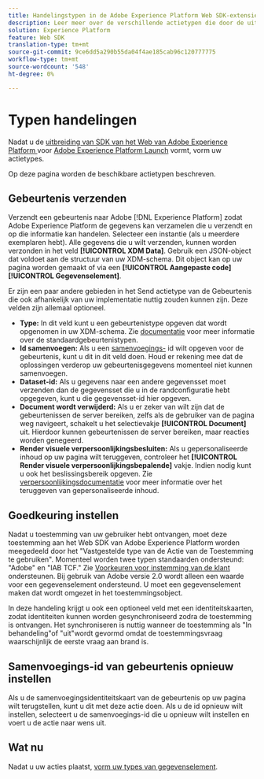 ```yaml
---
title: Handelingstypen in de Adobe Experience Platform Web SDK-extensie
description: Leer meer over de verschillende actietypen die door de uitbreiding van SDK van het Web van Adobe Experience Platform in Adobe Experience Platform Launch worden verstrekt.
solution: Experience Platform
feature: Web SDK
translation-type: tm+mt
source-git-commit: 9ce6dd5a290b55da04f4ae185cab96c120777775
workflow-type: tm+mt
source-wordcount: '548'
ht-degree: 0%

---
```



# Typen handelingen

Nadat u de [uitbreiding van SDK van het Web van Adobe Experience Platform ](web-sdk-extension.md) voor [Adobe Experience Platform Launch](https://experienceleague.adobe.com/docs/launch.html) vormt, vorm uw actietypes.

Op deze pagina worden de beschikbare actietypen beschreven.

## Gebeurtenis verzenden

Verzendt een gebeurtenis naar Adobe [!DNL Experience Platform] zodat Adobe Experience Platform de gegevens kan verzamelen die u verzendt en op die informatie kan handelen. Selecteer een instantie (als u meerdere exemplaren hebt). Alle gegevens die u wilt verzenden, kunnen worden verzonden in het veld **[!UICONTROL XDM Data]**. Gebruik een JSON-object dat voldoet aan de structuur van uw XDM-schema. Dit object kan op uw pagina worden gemaakt of via een **[!UICONTROL Aangepaste code]** **[!UICONTROL Gegevenselement]**.

Er zijn een paar andere gebieden in het Send actietype van de Gebeurtenis die ook afhankelijk van uw implementatie nuttig zouden kunnen zijn. Deze velden zijn allemaal optioneel.

- **Type:** In dit veld kunt u een gebeurtenistype opgeven dat wordt opgenomen in uw XDM-schema. Zie [documentatie](https://experienceleague.adobe.com/docs/experience-platform/edge/fundamentals/tracking-events.html?lang=en#using-the-sendbeacon-api) voor meer informatie over de standaardgebeurtenistypen.
- **Id samenvoegen:** Als u een  [samenvoegings-](https://experienceleague.adobe.com/docs/experience-platform/edge/fundamentals/merging-event-data.html?lang=en#fundamentals) id wilt opgeven voor de gebeurtenis, kunt u dit in dit veld doen. Houd er rekening mee dat de oplossingen verderop uw gebeurtenisgegevens momenteel niet kunnen samenvoegen.
- **Dataset-id:** Als u gegevens naar een andere gegevensset moet verzenden dan de gegevensset die u in de randconfiguratie hebt opgegeven, kunt u die gegevensset-id hier opgeven.
- **Document wordt verwijderd:** Als u er zeker van wilt zijn dat de gebeurtenissen de server bereiken, zelfs als de gebruiker van de pagina weg navigeert, schakelt u het selectievakje  **[!UICONTROL Document]** uit. Hierdoor kunnen gebeurtenissen de server bereiken, maar reacties worden genegeerd.
- **Render visuele verpersoonlijkingsbesluiten:** Als u gepersonaliseerde inhoud op uw pagina wilt teruggeven, controleer het  **[!UICONTROL Render visuele verpersoonlijkingsbepalende]** vakje. Indien nodig kunt u ook het beslissingsbereik opgeven. Zie [verpersoonlijkingsdocumentatie](https://experienceleague.adobe.com/docs/experience-platform/edge/personalization/rendering-personalization-content.html?lang=en#automatically-rendering-content) voor meer informatie over het teruggeven van gepersonaliseerde inhoud.

## Goedkeuring instellen

Nadat u toestemming van uw gebruiker hebt ontvangen, moet deze toestemming aan het Web SDK van Adobe Experience Platform worden meegedeeld door het &quot;Vastgestelde type van de Actie van de Toestemming te gebruiken&quot;. Momenteel worden twee typen standaarden ondersteund: &quot;Adobe&quot; en &quot;IAB TCF.&quot; Zie [Voorkeuren voor instemming van de klant](../consent/supporting-consent.md) ondersteunen. Bij gebruik van Adobe versie 2.0 wordt alleen een waarde voor een gegevenselement ondersteund. U moet een gegevenselement maken dat wordt omgezet in het toestemmingsobject.

In deze handeling krijgt u ook een optioneel veld met een identiteitskaarten, zodat identiteiten kunnen worden gesynchroniseerd zodra de toestemming is ontvangen. Het synchroniseren is nuttig wanneer de toestemming als &quot;In behandeling&quot;of &quot;uit&quot;wordt gevormd omdat de toestemmingsvraag waarschijnlijk de eerste vraag aan brand is.

## Samenvoegings-id van gebeurtenis opnieuw instellen

Als u de samenvoegingsidentiteitskaart van de gebeurtenis op uw pagina wilt terugstellen, kunt u dit met deze actie doen. Als u de id opnieuw wilt instellen, selecteert u de samenvoegings-id die u opnieuw wilt instellen en voert u de actie naar wens uit.

## Wat nu

Nadat u uw acties plaatst, [vorm uw types van gegevenselement](data-element-types.md).
